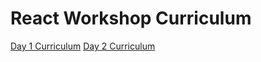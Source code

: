 # React Workshop Curriculum

[Day 1 Curriculum](/curriculum/day1.md)
[Day 2 Curriculum](/curriculum/day2.md)
